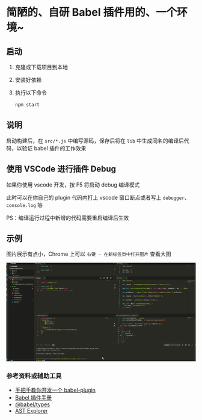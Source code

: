 # 简陋的、自研 Babel 插件用的、一个环境~

## 启动

1. 克隆或下载项目到本地

2. 安装好依赖

3. 执行以下命令
   ```bash
   npm start
   ```

## 说明

启动构建后，在 `src/*.js` 中编写源码，保存后将在 `lib` 中生成同名的编译后代码，以验证 babel 插件的工作效果

## 使用 VSCode 进行插件 Debug

如果你使用 vscode 开发，按 F5 将启动 debug 编译模式

此时可以在你自己的 plugin 代码内打上 vscode 窗口断点或者写上 `debugger`、`console.log` 等

PS：编译运行过程中新增的代码需要重启编译后生效

## 示例

图片展示有点小，Chrome 上可以 `右键 - 在新标签页中打开图片` 查看大图

<img src="./docs/babel-plugin-tester.gif">

### 参考资料或辅助工具

- [手把手教你开发一个 babel-plugin](https://segmentfault.com/a/1190000016459270)
- [Babel 插件手册](https://github.com/jamiebuilds/babel-handbook/blob/master/translations/zh-Hans/plugin-handbook.md)
- [@babel/types](https://babeljs.io/docs/en/babel-types)
- [AST Explorer](https://astexplorer.net/)
